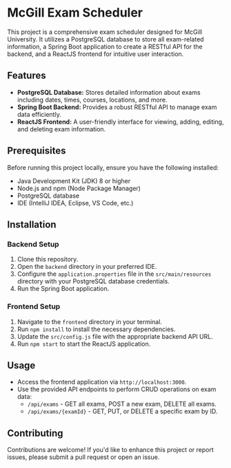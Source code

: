 # McGill Exam Scheduler

This project is a comprehensive exam scheduler designed for McGill University. It utilizes a PostgreSQL database to store all exam-related information, a Spring Boot application to create a RESTful API for the backend, and a ReactJS frontend for intuitive user interaction.

## Features

- **PostgreSQL Database:** Stores detailed information about exams including dates, times, courses, locations, and more.
- **Spring Boot Backend:** Provides a robust RESTful API to manage exam data efficiently.
- **ReactJS Frontend:** A user-friendly interface for viewing, adding, editing, and deleting exam information.

## Prerequisites

Before running this project locally, ensure you have the following installed:

- Java Development Kit (JDK) 8 or higher
- Node.js and npm (Node Package Manager)
- PostgreSQL database
- IDE (IntelliJ IDEA, Eclipse, VS Code, etc.)

## Installation

### Backend Setup

1. Clone this repository.
2. Open the `backend` directory in your preferred IDE.
3. Configure the `application.properties` file in the `src/main/resources` directory with your PostgreSQL database credentials.
4. Run the Spring Boot application.

### Frontend Setup

1. Navigate to the `frontend` directory in your terminal.
2. Run `npm install` to install the necessary dependencies.
3. Update the `src/config.js` file with the appropriate backend API URL.
4. Run `npm start` to start the ReactJS application.

## Usage

- Access the frontend application via `http://localhost:3000`.
- Use the provided API endpoints to perform CRUD operations on exam data:
  - `/api/exams` - GET all exams, POST a new exam, DELETE all exams.
  - `/api/exams/{examId}` - GET, PUT, or DELETE a specific exam by ID.

## Contributing

Contributions are welcome! If you'd like to enhance this project or report issues, please submit a pull request or open an issue.
